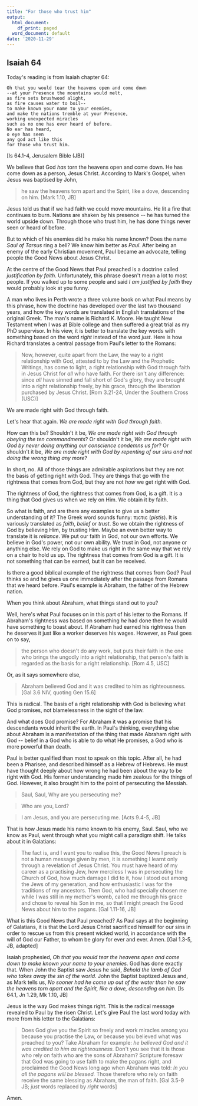 ```yaml
---
title: "For those who trust him"
output:
  html_document:
    df_print: paged
  word_document: default
date: '2020-11-29'
---
```


## Isaiah 64

Today's reading is from Isaiah chapter 64:

```
Oh that you would tear the heavens open and come down
--at your Presence the mountains would melt,
as fire sets brushwood alight,
as fire causes water to boil--
to make known your name to your enemies,
and make the nations tremble at your Presence,
working unexpected miracles
such as no one has ever heard of before.
No ear has heard,
o eye has seen
any god act like this
for those who trust him.
```

[Is 64.1-4, Jerusalem Bible (JB)]

We believe that God *has* torn the heavens open and come down. He has come down as a person, Jesus Christ. According to Mark's Gospel, when Jesus was baptised by John,

> he saw the heavens torn apart and the Spirit, like a dove, descending on him. [Mark 1.10, JB]

Jesus told us that if we had faith we could move mountains. He lit a fire that continues to burn. Nations are shaken by his presence -- he has turned the world upside down. Through those who trust him, he has done things never seen or heard of before.

But to which of his enemies did he make his name known? Does the name *Saul of Tarsus* ring a bell? We know him better as *Paul*. After being an enemy of the early Christian movement, Paul became an advocate, telling people the Good News about Jesus Christ.

At the centre of the Good News that Paul preached is a doctrine called *justification by faith*. Unfortunately, this phrase doesn't mean a lot to most people. If you walked up to some people and said *I am justified by faith* they would probably look at you funny.

A man who lives in Perth wrote a three volume book on what Paul means by this phrase, how the doctrine has developed over the last two thousand years, and how the key words are translated in English translations of the original Greek. The man's name is Richard K. Moore. He taught New Testament when I was at Bible college and then suffered a great trial as my PhD supervisor. In his view, it is better to translate the key words with something based on the word *right* instead of the word *just*. Here is how Richard translates a central passage from Paul's letter to the Romans:

> Now, however, quite apart from the Law, the way to a right relationship with God, attested to by the Law and the Prophetic Writings, has come to light, a right relationship with God through faith in Jesus Christ for *all* who have faith. For there isn't any difference: since *all* have sinned and fall short of God's glory, they are brought into a right relationship freely, by his grace, through the liberation purchased by Jesus Christ. [Rom 3.21-24, Under the Southern Cross (USC)]

We are made right with God through faith.

Let's hear that again. *We are made right with God through faith.*

How can this be? Shouldn't it be, *We are made right with God through obeying the ten commandments*? Or shouldn't it be, *We are made right with God by never doing anything our conscience condemns us for*? Or shouldn't it be, *We are made right with God by repenting of our sins and not doing the wrong thing any more*?

In short, no. All of those things are admirable aspirations but they are not the basis of getting right with God. They are things that go with the rightness that comes from God, but they are not *how* we get right with God.

The rightness of God, the rightness that comes from God, is a gift. It is a thing that God gives us when we rely on Him. We obtain it by faith.

So what is faith, and are there any examples to give us a better understanding of it? The Greek word sounds funny: πιϲτιϲ (*pistis*). It is variously translated as *faith*, *belief* or *trust*. So we obtain the rightness of God by believing Him, by trusting Him. Maybe an even better way to translate it is *reliance*. We put our faith in God, not our own efforts. We believe in God's power, not our own ability. We trust in God, not anyone or anything else. We rely on God to make us right in the same way that we rely on a chair to hold us up. The rightness that comes from God is a gift. It is not something that can be earned, but it can be received.

Is there a good biblical example of the rightness that comes from God? Paul thinks so and he gives us one immediately after the passage from Romans that we heard before. Paul's example is Abraham, the father of the Hebrew nation.

When you think about Abraham, what things stand out to you?

Well, here's what Paul focuses on in this part of his letter to the Romans. If Abraham's rightness was based on something *he* had done then he would have something to boast about. If Abraham had earned his rightness then he deserves it just like a worker deserves his wages. However, as Paul goes on to say,

> the person who doesn't do any work, but puts their faith in the one who brings the ungodly into a right relationship, that person's faith is regarded as the basis for a right relationship. [Rom 4.5, USC]

Or, as it says somewhere else,

> Abraham believed God and it was credited to him as righteousness. [Gal 3.6 NIV, quoting Gen 15.6]

This is radical. The basis of a right relationship with God is believing what God promises, not blamelessness in the sight of the law.

And what does God promise? For Abraham it was a promise that his descendants would inherit the earth. In Paul's thinking, everything else about Abraham is a manifestation of the thing that made Abraham right with God -- belief in a God who is able to do what He promises, a God who is more powerful than death.

Paul is better qualified than most to speak on this topic. After all, he had been a Pharisee, and described himself as a Hebrew of Hebrews. He must have thought deeply about how wrong he had been about the way to be right with God. His former understanding made him zealous for the things of God. However, it also brought him to the point of persecuting the Messiah.

> Saul, Saul, Why are you persecuting me?

> Who are you, Lord?

> I am Jesus, and you are persecuting me. [Acts 9.4-5, JB]

That is how Jesus made his name known to his enemy, Saul. Saul, who we know as Paul, went through what you might call a paradigm shift. He talks about it in Galatians:

> The fact is, and I want you to realise this, the Good News I preach is not a human message given by men, it is something I learnt only through a revelation of Jesus Christ. You must have heard of my career as a practising Jew, how merciless I was in persecuting the Church of God, how much damage I did to it, how I stood out among the Jews of my generation, and how enthusiastic I was for the traditions of my ancestors. Then God, who had specially chosen me while I was still in my mother's womb, called me through his grace and chose to reveal his Son in me, so that I might preach the Good News about him to the pagans. [Gal 1.11-16, JB]

What is this Good News that Paul preached? As Paul says at the beginning of Galatians, it is that the Lord Jesus Christ sacrificed himself for our sins in order to rescue us from this present wicked world, in accordance with the will of God our Father, to whom be glory for ever and ever. Amen. [Gal 1.3-5, JB, adapted]

Isaiah prophesied, *Oh that you would tear the heavens open and come down to make known your name to your enemies.* God has done exactly that. When John the Baptist saw Jesus he said, *Behold the lamb of God who takes away the sin of the world.* John the Baptist baptized Jesus and, as Mark tells us, *No sooner had he come up out of the water than he saw the heavens torn apart and the Spirit, like a dove, descending on him.* [Is 64.1, Jn 1.29, Mk 1.10, JB]

Jesus is the way God makes things right. This is the radical message revealed to Paul by the risen Christ. Let's give Paul the last word today with more from his letter to the Galatians:

> Does God give you the Spirit so freely and work miracles among you because you practise the Law, or because you believed what was preached to you? Take Abraham for example: *he believed God and it was credited to him as righteousness.* Don't you see that it is those who rely on faith who are the sons of Abraham? Scripture foresaw that God was going to use faith to make the pagans right, and proclaimed the Good News long ago when Abraham was told: *In you all the pagans will be blessed.* Those therefore who rely on faith receive the same blessing as Abraham, the man of faith. [Gal 3.5-9 JB; *just* words replaced by *right* words]

Amen.